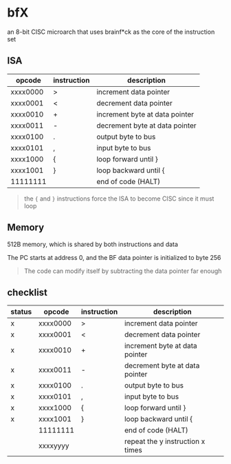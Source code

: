 # bfX

an 8-bit CISC microarch that uses brainf*ck as the core of the instruction set

## ISA

| opcode   | instruction | description                    |
|----------|-------------|--------------------------------|
| xxxx0000 | >           | increment data pointer         |
| xxxx0001 | <           | decrement data pointer         |
| xxxx0010 | +           | increment byte at data pointer |
| xxxx0011 | -           | decrement byte at data pointer |
| xxxx0100 | .           | output byte to bus             |
| xxxx0101 | ,           | input byte to bus              |
| xxxx1000 | {           | loop forward until }           |
| xxxx1001 | }           | loop backward until {          |
| 11111111 |             | end of code (HALT)             |
> the `{` and `}` instructions force the ISA to become CISC since it must loop 

## Memory

512B memory, which is shared by both instructions and data

The PC starts at address 0, and the BF data pointer is initialized to byte 256
> The code can modify itself by subtracting the data pointer far enough

## checklist

| status | opcode   | instruction | description                      |
|--------|----------|-------------|----------------------------------|
| x      | xxxx0000 | >           | increment data pointer           |
| x      | xxxx0001 | <           | decrement data pointer           |
| x      | xxxx0010 | +           | increment byte at data pointer   |
| x      | xxxx0011 | -           | decrement byte at data pointer   |
| x      | xxxx0100 | .           | output byte to bus               |
| x      | xxxx0101 | ,           | input byte to bus                |
| x      | xxxx1000 | {           | loop forward until }             |
| x      | xxxx1001 | }           | loop backward until {            |
|        | 11111111 |             | end of code (HALT)               |
|        | xxxxyyyy |             | repeat the y instruction x times |


